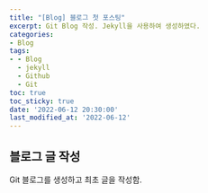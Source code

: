 ```yaml
---
title: "[Blog] 블로그 첫 포스팅"
excerpt: Git Blog 작성. Jekyll을 사용하여 생성하였다.
categories:
- Blog
tags:
- - Blog
  - jekyll
  - Github
  - Git
toc: true
toc_sticky: true
date: '2022-06-12 20:30:00'
last_modified_at: '2022-06-12'
---
```


## 블로그 글 작성
Git 블로그를 생성하고 최초 글을 작성함.
